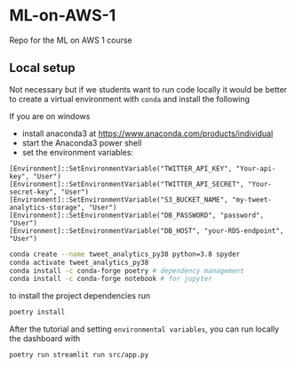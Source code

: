 # ML-on-AWS-1
Repo for the ML on AWS 1 course


## Local setup
Not necessary but if we students want to run code locally it would be better to create a virtual environment with `conda` and install the following

If you are on windows 
- install anaconda3 at https://www.anaconda.com/products/individual
- start the Anaconda3 power shell
- set the environment variables:
```
[Environment]::SetEnvironmentVariable("TWITTER_API_KEY", "Your-api-key", "User")
[Environment]::SetEnvironmentVariable("TWITTER_API_SECRET", "Your-secret-key", "User")
[Environment]::SetEnvironmentVariable("S3_BUCKET_NAME", "my-tweet-analytics-storage", "User")
[Environment]::SetEnvironmentVariable("DB_PASSWORD", "password", "User")
[Environment]::SetEnvironmentVariable("DB_HOST", "your-RDS-endpoint", "User")
```
 
```sh
conda create --name tweet_analytics_py38 python=3.8 spyder
conda activate tweet_analytics_py38
conda install -c conda-forge poetry # dependency management
conda install -c conda-forge notebook # for jupyter
```

to install the project dependencies run
```sh
poetry install
```

After the tutorial and setting `environmental variables`, you can run locally the dashboard with
```
poetry run streamlit run src/app.py
```
